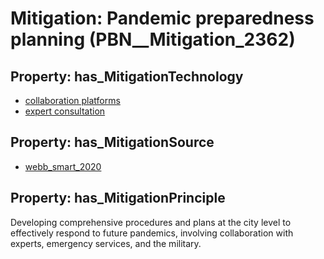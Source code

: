 # Mitigation: __Pandemic preparedness planning__ (PBN__Mitigation_2362)

## Property: has_MitigationTechnology

* [collaboration platforms](../Technology/PBN__Technology_155)
* [expert consultation](../Technology/PBN__Technology_4427)

## Property: has_MitigationSource

* [webb_smart_2020](../Article/PBN__Article_294)

## Property: has_MitigationPrinciple

Developing comprehensive procedures and plans at the city level to effectively respond to future pandemics, involving collaboration with experts, emergency services, and the military.

